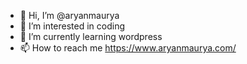 - 👋 Hi, I’m @aryanmaurya
- 👀 I’m interested in coding
- 🌱 I’m currently learning wordpress
- 📫 How to reach me https://www.aryanmaurya.com/

<!---
aryanmaurya/aryanmaurya is a ✨ special ✨ repository because its `README.md` (this file) appears on your GitHub profile.
You can click the Preview link to take a look at your changes.
--->
